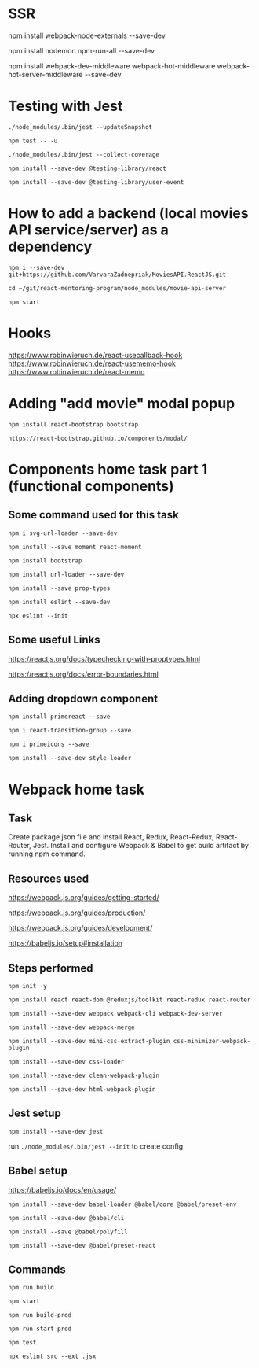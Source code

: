 # SSR

npm install webpack-node-externals --save-dev

npm install nodemon npm-run-all --save-dev

npm install webpack-dev-middleware webpack-hot-middleware
webpack-hot-server-middleware --save-dev

# Testing with Jest

`./node_modules/.bin/jest --updateSnapshot`

`npm test -- -u`

`./node_modules/.bin/jest --collect-coverage`

`npm install --save-dev @testing-library/react`

`npm install --save-dev @testing-library/user-event`

# How to add a backend (local movies API service/server) as a dependency

`npm i --save-dev git+https://github.com/VarvaraZadnepriak/MoviesAPI.ReactJS.git`

`cd ~/git/react-mentoring-program/node_modules/movie-api-server`

`npm start`

# Hooks

https://www.robinwieruch.de/react-usecallback-hook
https://www.robinwieruch.de/react-usememo-hook
https://www.robinwieruch.de/react-memo

# Adding "add movie" modal popup

`npm install react-bootstrap bootstrap`

`https://react-bootstrap.github.io/components/modal/`

# Components home task part 1 (functional components)

## Some command used for this task

`npm i svg-url-loader --save-dev`

`npm install --save moment react-moment`

`npm install bootstrap`

`npm install url-loader --save-dev`

`npm install --save prop-types`

`npm install eslint --save-dev`

`npx eslint --init`

## Some useful Links

https://reactjs.org/docs/typechecking-with-proptypes.html

https://reactjs.org/docs/error-boundaries.html

## Adding dropdown component

`npm install primereact --save`

`npm i react-transition-group --save`

`npm i primeicons --save`

`npm install --save-dev style-loader`

# Webpack home task

## Task

Create package.json file and install React, Redux, React-Redux, React-Router,
Jest. Install and configure Webpack & Babel to get build artifact by running npm
command.

## Resources used

https://webpack.js.org/guides/getting-started/

https://webpack.js.org/guides/production/

https://webpack.js.org/guides/development/

https://babeljs.io/setup#installation

## Steps performed

`npm init -y`

`npm install react react-dom @reduxjs/toolkit react-redux react-router`

`npm install --save-dev webpack webpack-cli webpack-dev-server`

`npm install --save-dev webpack-merge`

`npm install --save-dev mini-css-extract-plugin css-minimizer-webpack-plugin`

`npm install --save-dev css-loader`

`npm install --save-dev clean-webpack-plugin`

`npm install --save-dev html-webpack-plugin`

## Jest setup

`npm install --save-dev jest`

run `./node_modules/.bin/jest --init` to create config

## Babel setup

https://babeljs.io/docs/en/usage/

`npm install --save-dev babel-loader @babel/core @babel/preset-env`

`npm install --save-dev @babel/cli`

`npm install --save @babel/polyfill`

`npm install --save-dev @babel/preset-react`

## Commands

`npm run build`

`npm start`

`npm run build-prod`

`npm run start-prod`

`npm test`

`npx eslint src --ext .jsx`
